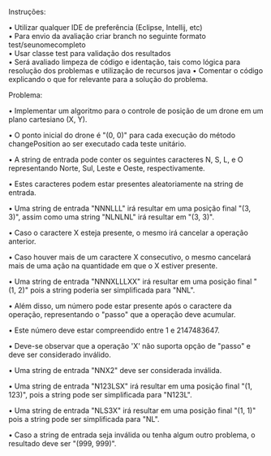 Instruções:

•	Utilizar qualquer IDE de preferência (Eclipse, Intellij, etc)   
•	Para envio da avaliação criar branch no seguinte formato test/seunomecompleto  
•   	Usar classe test para validação dos resultados  
•   	Será avaliado limpeza de código e identação, tais como lógica para resolução dos problemas e utilização de recursos java
•	Comentar o código explicando o que for relevante para a solução do problema.

Problema:


•	Implementar um algoritmo para o controle de posição de um drone em um plano cartesiano (X, Y).

•	O ponto inicial do drone é "(0, 0)" para cada execução do método changePosition ao ser executado cada teste unitário.

•	A string de entrada pode conter os seguintes caracteres N, S, L, e O representando Norte, Sul, Leste e Oeste, respectivamente.

•	Estes caracteres podem estar presentes aleatoriamente na string de entrada.

•	Uma string de entrada "NNNLLL" irá resultar em uma posição final "(3, 3)", assim como uma string "NLNLNL" irá resultar em "(3, 3)".

•	Caso o caractere X esteja presente, o mesmo irá cancelar a operação anterior.

•	Caso houver mais de um caractere X consecutivo, o mesmo cancelará mais de uma ação na quantidade em que o X estiver presente.

•	Uma string de entrada "NNNXLLLXX" irá resultar em uma posição final "(1, 2)" pois a string poderia ser simplificada para "NNL".

•	Além disso, um número pode estar presente após o caractere da operação, representando o "passo" que a operação deve acumular.

•	Este número deve estar compreendido entre 1 e 2147483647.

•	Deve-se observar que a operação 'X' não suporta opção de "passo" e deve ser considerado inválido.

•	Uma string de entrada "NNX2" deve ser considerada inválida.

•	Uma string de entrada "N123LSX" irá resultar em uma posição final "(1, 123)", pois a string pode ser simplificada para "N123L".

•	Uma string de entrada "NLS3X" irá resultar em uma posição final "(1, 1)" pois a string pode ser simplificada para "NL".

•	Caso a string de entrada seja inválida ou tenha algum outro problema, o resultado deve ser "(999, 999)". 
